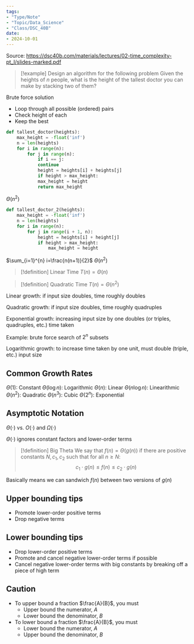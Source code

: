 ```yaml
---
tags:
- "Type/Note"
- "Topic/Data_Science"
- "Class/DSC_40B"
date:
- 2024-10-01
---
```


Source: https://dsc40b.com/materials/lectures/02-time_complexity-pt_I/slides-marked.pdf

> [!example] Design an algorithm for the following problem
> Given the heights of $n$ people, what is the height of the tallest doctor you can make by stacking two of them?

Brute force solution
- Loop through all possible (ordered) pairs
- Check height of each
- Keep the best

```python
def tallest_doctor(heights):
    max_height = -float('inf')
    n = len(heights)
    for i in range(n):
        for j in range(n):
            if i == j:
            continue
            height = heights[i] + heights[j]
            if height > max_height:
            max_height = height
            return max_height
```
$\Theta(n^2)$

```python
def tallest_doctor_2(heights):
    max_height = -float('inf')
    n = len(heights)
    for i in range(n):
        for j in range(i + 1, n):
            height = heights[i] + height[j]
            if height > max_height:
                max_height = height
```
$\sum_{i=1}^{n} i=\frac{n(n+1)}{2}$
$\Theta(n^2)$

> [!definition] Linear Time
> $T(n)=\Theta(n)$

> [!definition] Quadratic Time
> $T(n)=\Theta(n^2)$

Linear growth: if input size doubles, time roughly doubles

Quadratic growth: if input size doubles, time roughly quadruples

Exponential growth: increasing input size by one doubles (or triples, quadruples, etc.) time taken

Example: brute force search of $2^n$ subsets

Logarithmic growth: to increase time taken by one unit, must double (triple, etc.) input size

## Common Growth Rates

$\Theta(1)$: Constant
$\Theta(\log n)$: Logarithmic
$\Theta(n)$: Linear
$\Theta(n \log n)$: Linearithmic
$\Theta(n^2)$: Quadratic
$\Theta(n^3)$: Cubic
$\Theta(2^n)$: Exponential

## Asymptotic Notation

$\Theta(\cdot)$ vs. $O(\cdot)$ and $\Omega(\cdot)$

$\Theta(\cdot)$ ignores constant factors and lower-order terms

> [!definition] Big Theta
> We say that $f(n)=\Theta(g(n))$ if there are positive constants $N, c_1, c_2$ such that for all $n \geq N$:
> $$c_1 \cdot g(n) \leq f(n) \leq c_2 \cdot g(n)$$

Basically means we can sandwich $f(n)$ between two versions of $g(n)$

## Upper bounding tips

- Promote lower-order positive terms
- Drop negative terms

## Lower bounding tips

- Drop lower-order positive terms
- Promote and cancel negative lower-order terms if possible
- Cancel negative lower-order terms with big constants by breaking off a piece of high term

## Caution

- To upper bound a fraction $\frac{A}{B}$, you must
    - Upper bound the numerator, $A$
    - Lower bound the denominator, $B$
- To lower bound a fraction $\frac{A}{B}$, you must
    - Lower bound the numerator, $A$
    - Upper bound the denominator, $B$
